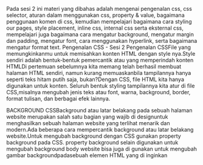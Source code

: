 Pada sesi 2 ini materi yang dibahas adalah mengenai pengenalan css, css selector,
aturan dalam menggunakan css, property & value, bagaimana penggunaan komen di css,
kemudian mempelajari bagaimana cara styling our pages, style placement, inline css,
internal css serta eksternal css, mempelajari juga bagaimana cara mengatur background,
mengatur margin dan padding, mengatur font, cara menggunakan hyperlink, serta bagaimana mengatur format text.
Pengenalan CSS - Sesi 2 Pengenalan CSSFile yang memungkinkanmu untuk memisahkan konten HTML dengan style nya.Style sendiri adalah bentuk-bentuk pemercantik atau yang memperindah konten HTMLDi pertemuan sebelumnya kita memang telah berhasil membuat halaman HTML sendiri, namun kurang memuaskanbila tampilannya hanya seperti teks hitam putih saja, bukan?Dengan CSS, file HTML kita hanya digunakan untuk konten. Seluruh bentuk styling tampilannya kita atur di file CSS,misalnya mengubah jenis teks atau font, warna, background, border, format tulisan, dan berbagai efek lainnya.

BACKGROUND CSSBackground atau latar belakang pada sebuah halaman website merupakan salah satu bagian yang wajib di designuntuk menghasilkan sebuah halaman website yang terlihat menarik dan modern.Ada beberapa cara mempercantik background atau latar belakang website.Untuk mengubah background dengan CSS gunakan property background pada CSS. property background selain digunakan untuk mengubah background body website bisa juga di gunakan untuk mengubah gambar backgroundpadasebuah elemen HTML yang di inginkan
